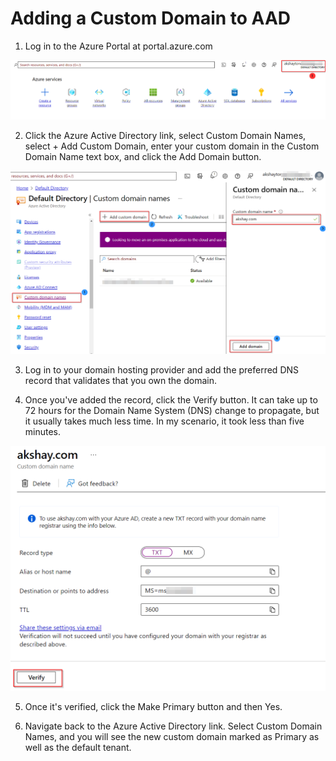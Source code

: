 # Adding a Custom Domain to AAD

1. Log in to the Azure Portal at portal.azure.com

![image1](https://github.com/akshayytondak/azure-solutions-architect/blob/main/labs/image/1.png?raw=true)

2. Click the Azure Active Directory link, select Custom Domain Names, select + Add Custom Domain, enter your custom domain in the Custom Domain Name text box, and click the Add Domain button.

![image2](https://github.com/akshayytondak/azure-solutions-architect/blob/main/labs/image/2.png?raw=true)

3. Log in to your domain hosting provider and add the preferred DNS record that validates that you own the domain.

4. Once you've added the record, click the Verify button. It can take up to 72 hours for the Domain Name System (DNS) change to propagate, but it usually takes much less time. In my scenario, it took less than five minutes.

![image3](https://github.com/akshayytondak/azure-solutions-architect/blob/main/labs/image/3.png?raw=true)

5. Once it's verified, click the Make Primary button and then Yes.

6. Navigate back to the Azure Active Directory link. Select Custom Domain Names, and you will see the new custom domain marked as Primary as well as the default tenant.

